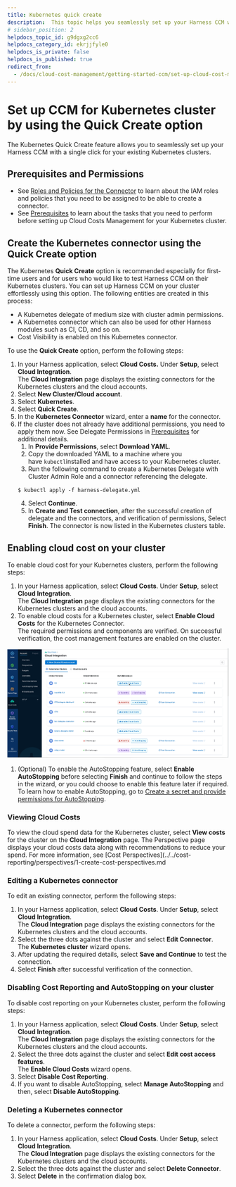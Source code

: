 ```yaml
---
title: Kubernetes quick create
description:  This topic helps you seamlessly set up your Harness CCM with a single click for your existing Kubernetes clusters.
# sidebar_position: 2
helpdocs_topic_id: g9dgxg2cc6
helpdocs_category_id: ekrjjfyle0
helpdocs_is_private: false
helpdocs_is_published: true
redirect_from:
  - /docs/cloud-cost-management/getting-started-ccm/set-up-cloud-cost-management/use-quick-create-k8s
---
```

# Set up CCM for Kubernetes cluster by using the Quick Create option
The Kubernetes Quick Create feature allows you to seamlessly set up your Harness CCM with a single click for your existing Kubernetes clusters.

## Prerequisites and Permissions

* See [Roles and Policies for the Connector](/docs/platform/connectors/cloud-providers/add-a-kubernetes-cluster-connector#review-roles-and-policies-for-the-connector) to learn about the IAM roles and policies that you need to be assigned to be able to create a connector.
* See [Prerequisites](set-up-cost-visibility-for-kubernetes.md#prerequisites) to learn about the tasks that you need to perform before setting up Cloud Costs Management for your Kubernetes cluster.


## Create the Kubernetes connector using the Quick Create option

The Kubernetes **Quick Create** option is recommended especially for first-time users and for users who would like to test Harness CCM on their Kubernetes clusters. You can set up Harness CCM on your cluster effortlessly using this option. The following entities are created in this process:

* A Kubernetes delegate of medium size with cluster admin permissions.
* A Kubernetes connector which can also be used for other Harness modules such as CI, CD, and so on.
* Cost Visibility is enabled on this Kubernetes connector.

To use the **Quick Create** option, perform the following steps:

1. In your Harness application, select **Cloud Costs.** Under **Setup**, select **Cloud Integration**.  
The **Cloud Integration** page displays the existing connectors for the Kubernetes clusters and the cloud accounts.
2. Select **New Cluster/Cloud account**.
3. Select **Kubernetes**.
4. Select **Quick Create**.
5. In the **Kubernetes Connector** wizard, enter a **name** for the connector.
6. If the cluster does not already have additional permissions, you need to apply them now. See Delegate Permissions in [Prerequisites](set-up-cost-visibility-for-kubernetes.md#prerequisites) for additional details.
	1. In **Provide Permissions**, select **Download YAML**.
	2. Copy the downloaded YAML to a machine where you have `kubectl`installed and have access to your Kubernetes cluster.
	3. Run the following command to create a Kubernetes Delegate with Cluster Admin Role and a connector referencing the delegate.
	```
	$ kubectl apply -f harness-delegate.yml
	```
	4. Select **Continue**.
	5. In **Create and Test connection**, after the successful creation of delegate and the connectors, and verification of permissions, Select **Finish**. The connector is now listed in the Kubernetes clusters table.

## Enabling cloud cost on your cluster

To enable cloud cost for your Kubernetes clusters, perform the following steps:

1. In your Harness application, select **Cloud Costs**. Under **Setup**, select **Cloud Integration**.  
The **Cloud Integration** page displays the existing connectors for the Kubernetes clusters and the cloud accounts.
2. To enable cloud costs for a Kubernetes cluster, select **Enable Cloud Costs** for the Kubernetes Connector.  
The required permissions and components are verified. On successful verification, the cost management features are enabled on the cluster.

  ![](./static/use-cloud-integration-00.gif)
1. (Optional) To enable the AutoStopping feature, select **Enable AutoStopping** before selecting **Finish** and continue to follow the steps in the wizard, or you could choose to enable this feature later if required. To learn how to enable AutoStopping, go to [Create a secret and provide permissions for AutoStopping](set-up-cost-visibility-for-kubernetes.md#optional-create-a-secret).

### Viewing Cloud Costs

To view the cloud spend data for the Kubernetes cluster, select **View costs** for the cluster on the **Cloud Integration** page. The Perspective page displays your cloud costs data along with recommendations to reduce your spend. For more information, see [Cost Perspectives](../../cost-reporting/perspectives/1-create-cost-perspectives.md

### Editing a Kubernetes connector

To edit an existing connector, perform the following steps:

1. In your Harness application, select **Cloud Costs**. Under **Setup**, select **Cloud Integration**.  
The **Cloud Integration** page displays the existing connectors for the Kubernetes clusters and the cloud accounts.
2. Select the three dots against the cluster and select **Edit Connector**.  
The **Kubernetes cluster** wizard opens.
3. After updating the required details, select **Save and Continue** to test the connection.
4. Select **Finish** after successful verification of the connection.

### Disabling Cost Reporting and AutoStopping on your cluster

To disable cost reporting on your Kubernetes cluster, perform the following steps:

1. In your Harness application, select **Cloud Costs**. Under **Setup**, select **Cloud Integration**.  
The **Cloud Integration** page displays the existing connectors for the Kubernetes clusters and the cloud accounts.
2. Select the three dots against the cluster and select **Edit cost access features**.  
The **Enable Cloud Costs** wizard opens.
3. Select **Disable Cost Reporting**.
4. If you want to disable AutoStopping, select **Manage AutoStopping** and then, select **Disable AutoStopping**.

### Deleting a Kubernetes connector

To delete a connector, perform the following steps:

1. In your Harness application, select **Cloud Costs**.  Under **Setup**, select **Cloud Integration**.  
The **Cloud Integration** page displays the existing connectors for the Kubernetes clusters and the cloud accounts.
2. Select the three dots against the cluster and select **Delete Connector**.
3. Select **Delete** in the confirmation dialog box.

